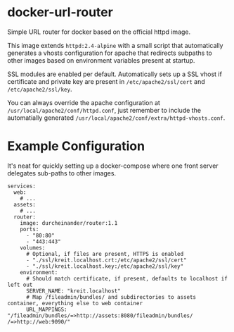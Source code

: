 # docker-url-router
Simple URL router for docker based on the official httpd image.

This image extends `httpd:2.4-alpine` with a small script that automatically generates a vhosts configuration for apache that redirects subpaths to other images based on environment variables present at startup.

SSL modules are enabled per default. Automatically sets up a SSL vhost if certificate and private key are present in `/etc/apache2/ssl/cert` and `/etc/apache2/ssl/key`.

You can always override the apache configuration at `/usr/local/apache2/conf/httpd.conf`, just remember to include the automatially generated `/usr/local/apache2/conf/extra/httpd-vhosts.conf`.

# Example Configuration
It's neat for quickly setting up a docker-compose where one front server delegates sub-paths to other images.

    services:
      web:
        # ...
      assets:
        # ...
      router:
        image: durcheinander/router:1.1
        ports:
          - "80:80"
          - "443:443"
        volumes:
          # Optional, if files are present, HTTPS is enabled
          - "./ssl/kreit.localhost.crt:/etc/apache2/ssl/cert"
          - "./ssl/kreit.localhost.key:/etc/apache2/ssl/key"
        environment:
          # Should match certificate, if present, defaults to localhost if left out
          SERVER_NAME: "kreit.localhost"
          # Map /fileadmin/bundles/ and subdirectories to assets container, everything else to web container
          URL_MAPPINGS: "/fileadmin/bundles/=>http://assets:8080/fileadmin/bundles/  /=>http://web:9090/"
